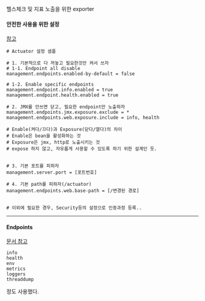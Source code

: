 
헬스체크 및 지표 노출을 위한 exporter


#### 안전한 사용을 위한 설정 
[참고](https://techblog.woowahan.com/9232/)
```
# Actuator 설정 샘플

# 1. 기본적으로 다 꺼놓고 필요한것만 켜서 쓰자
# 1-1. Endpoint all disable
management.endpoints.enabled-by-default = false

# 1-2. Enable specific endpoints
management.endpoint.info.enabled = true
management.endpoint.health.enabled = true

# 2. JMX를 안쓰면 닫고, 필요한 endpoint만 노출하자
management.endpoints.jmx.exposure.exclude = *
management.endpoints.web.exposure.include = info, health

# Enable(켜다/끄다)과 Exposure(닫다/열다)의 차이
# Enable은 bean을 활성화하는 것
# Exposure은 jmx, http로 노출시키는 것
# expose 하지 않고, 자유롭게 사용할 수 있도록 하기 위한 설계인 듯.


# 3. 기본 포트를 피하자
management.server.port = [포트번호]

# 4. 기본 path를 피하자(/actuator)
management.endpoints.web.base-path = [/변경된 경로]


# 이외에 필요한 경우, Security등의 설정으로 인증과정 등록..

```


---

#### Endpoints

[문서 참고](https://docs.spring.io/spring-boot/docs/current/actuator-api/htmlsingle/)

```
info
health
env
metrics
loggers
threaddump
```

정도 사용했다.
